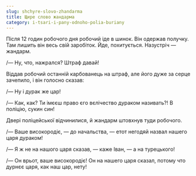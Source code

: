 ```yaml
---
slug: shchyre-slovo-zhandarma
title: Щире слово жандарма
category: i-tsari-i-pany-odnoho-polia-buriany
---
```

Після 12 годин робочого дня робочий іде в шинок. Він одержав получку. Там лишить він весь свій заробіток. Йде, похитується. Назустріч — жандарм.

/— Ну, что, нажрался? Штраф давай!

Віддав робочий останній карбованець на штраф, але його дуже за серце зачепило, і він голосно сказав:

/— Ну і дурак же цар!

/— Как, как? Ти імєєш право єго вєлічество дураком називать?! В поліцію, сукин син!

Двері поліцейської відчинилися, й жандарм штовхнув туди робочого.

/— Ваше високородіє, — до начальства, — етот негодяй назвал нашего царя дураком!

/— Я ж не на нашого царя сказав, — каже Іван, — а на турецького!

/— Он врьот, ваше високородіє! Он на нашего царя сказал, потому что дурнєє царя, как наш цар, нету!
